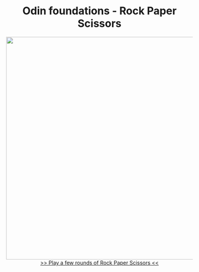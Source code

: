 <h1 align="center">Odin foundations - Rock Paper Scissors</h1>
<p align="center">
  <a href="https://sjoerdlo.github.io/odin-foundations-rock-paper-scissors/">
    <img width="600" src="https://www.sjoerdlohuis.nl/misc/rock-paper-scissors.jpg"><br>
    >> Play a few rounds of Rock Paper Scissors <<
  </a>
</p>


